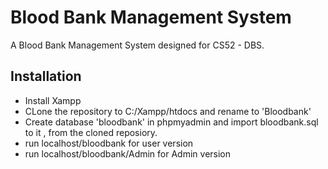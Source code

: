 
# Blood Bank Management System

A Blood Bank Management System designed for CS52 - DBS.




## Installation
* Install Xampp
* CLone the repository to C:/Xampp/htdocs and rename to 'Bloodbank'
* Create database 'bloodbank' in phpmyadmin and import bloodbank.sql to it , from the cloned reposiory.
* run localhost/bloodbank for user version
* run localhost/bloodbank/Admin for Admin version
